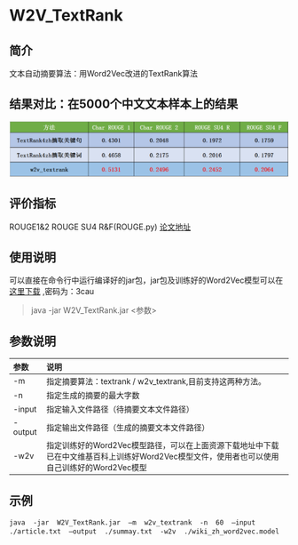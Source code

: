 # W2V_TextRank

## 简介
文本自动摘要算法：用Word2Vec改进的TextRank算法

## 结果对比：在5000个中文文本样本上的结果
![](/jpg/result.jpg)

## 评价指标
ROUGE1&2 ROUGE SU4 R&F(ROUGE.py) [论文地址](http://www.aclweb.org/anthology/W04-1013)

## 使用说明
可以直接在命令行中运行编译好的jar包，jar包及训练好的Word2Vec模型可以在[这里下载](http://pan.baidu.com/s/1geJO8aJ) ,密码为：3cau
> java -jar W2V_TextRank.jar <参数>

## 参数说明
| 参数 | 说明 | 
|:---------------------|:--------|
| -m | 指定摘要算法：textrank / w2v_textrank,目前支持这两种方法。| 
| -n | 指定生成的摘要的最大字数| 
| -input | 指定输入文件路径（待摘要文本文件路径）|
| -output| 指定输出文件路径（生成的摘要文本文件路径） | 
| -w2v | 指定训练好的Word2Vec模型路径，可以在上面资源下载地址中下载已在中文维基百科上训练好Word2Vec模型文件，使用者也可以使用自己训练好的Word2Vec模型| 

## 示例
```
java  -jar  W2V_TextRank.jar  –m  w2v_textrank  -n  60  –input  ./article.txt  –output  ./summay.txt  -w2v  ./wiki_zh_word2vec.model
```
